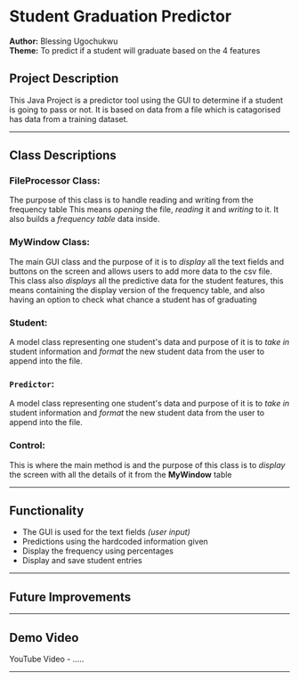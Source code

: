 # Student Graduation Predictor

**Author:** Blessing Ugochukwu  
**Theme:** To predict if a student will graduate based on the 4 features

## Project Description
This Java Project is a predictor tool using the GUI to determine if a student is going to pass or not.
It is based on data from a file which is catagorised has data from a training dataset.

---

## Class Descriptions

### FileProcessor Class:
The purpose of this class is to handle reading and writing from the frequency table
This means *opening* the file, *reading* it and *writing* to it. It also builds a *frequency table* data inside.

### MyWindow Class:
The main GUI class and the purpose of it is to *display* all the text fields and buttons on the screen and allows users to add more data to the csv file.
This class also *displays* all the predictive data for the student features, this means containing the display version of the frequency table, and also having an option to check what chance a student has of graduating

### Student:
A model class representing one student's data and purpose of it is to *take in* student information and *format* the new student data from the user to append into the file.

### `Predictor`:
A model class representing one student's data and purpose of it is to *take in* student information and *format* the new student data from the user to append into the file.

### Control:
This is where the main method is and the purpose of this class is to *display* the screen with all the details of it from the **MyWindow** table

---
## Functionality
- The GUI is used for the text fields *(user input)*
- Predictions using the hardcoded information given
- Display the frequency using percentages
- Display and save student entries

---

## Future Improvements

---

## Demo Video
YouTube Video - .....

---